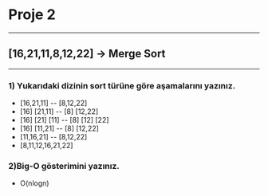 # Proje 2

***

## [16,21,11,8,12,22] -> Merge Sort

***
### 1) Yukarıdaki dizinin sort türüne göre aşamalarını yazınız.
* [16,21,11] -- [8,12,22]
* [16] [21,11] -- [8] [12,22]
* [16] [21] [11] -- [8] [12] [22]
* [16] [11,21] -- [8] [12,22]
* [11,16,21] -- [8,12,22]
* [8,11,12,16,21,22]

### 2)Big-O gösterimini yazınız.
* O(nlogn)
